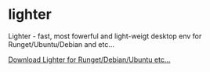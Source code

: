# lighter
Lighter - fast, most fowerful and light-weigt desktop env for Runget/Ubuntu/Debian and etc...

<a href="https://github.com/a8ec108f-db59-4c9b-9fd1-d4520bd96cbe">Download Lighter for Runget/Debian/Ubuntu etc...</a>
